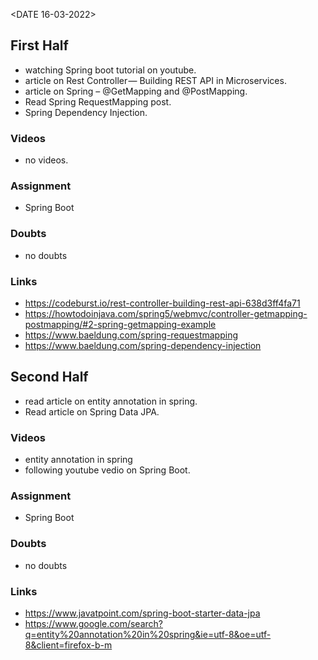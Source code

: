 <DATE 16-03-2022>

## First Half
- watching Spring boot tutorial on youtube.
- article on Rest Controller — Building REST API in Microservices.
- article on Spring – @GetMapping and @PostMapping.
- Read Spring RequestMapping post.
- Spring Dependency Injection.

### Videos
- no videos.
### Assignment 
- Spring Boot <In-progress>

### Doubts
- no doubts
### Links
- https://codeburst.io/rest-controller-building-rest-api-638d3ff4fa71
- https://howtodoinjava.com/spring5/webmvc/controller-getmapping-postmapping/#2-spring-getmapping-example
- https://www.baeldung.com/spring-requestmapping
- https://www.baeldung.com/spring-dependency-injection

## Second Half
- read article on entity annotation in spring.
- Read article on Spring Data JPA.

### Videos
- entity annotation in spring
- following youtube vedio on Spring Boot.

### Assignment 
- Spring Boot <In-progress>

### Doubts
- no doubts
### Links
- https://www.javatpoint.com/spring-boot-starter-data-jpa
- https://www.google.com/search?q=entity%20annotation%20in%20spring&ie=utf-8&oe=utf-8&client=firefox-b-m
